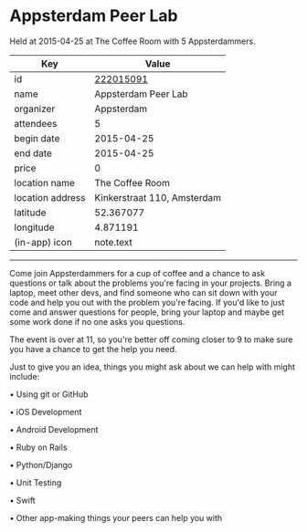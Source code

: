# Appsterdam Peer Lab
Held at 2015-04-25 at The Coffee Room with 5 Appsterdammers.
        
|Key|Value
|---|---|
|id|[222015091](https://www.meetup.com/appsterdam/events/222015091/)|
|name|Appsterdam Peer Lab|
|organizer|Appsterdam|
|attendees|5|
|begin date|2015-04-25|
|end date|2015-04-25|
|price|0|
|location name|The Coffee Room|
|location address|Kinkerstraat 110, Amsterdam|
|latitude|52.367077|
|longitude|4.871191|
|(in-app) icon|note.text|

---

Come join Appsterdammers for a cup of coffee and a chance to ask questions or talk about the problems you're facing in your projects. Bring a laptop, meet other devs, and find someone who can sit down with your code and help you out with the problem you're facing. If you'd like to just come and answer questions for people, bring your laptop and maybe get some work done if no one asks you questions.

The event is over at 11, so you're better off coming closer to 9 to make sure you have a chance to get the help you need.

Just to give you an idea, things you might ask about we can help with might include:

• Using git or GitHub

• iOS Development

• Android Development

• Ruby on Rails

• Python/Django

• Unit Testing

• Swift

• Other app-making things your peers can help you with


